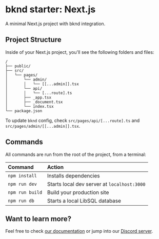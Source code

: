 # bknd starter: Next.js
A minimal Next.js project with bknd integration.

## Project Structure

Inside of your Next.js project, you'll see the following folders and files:

```text
/
├── public/
├── src/
│   └── pages/
│       └── admin/
│       │   └── [[...admin]].tsx
│       └── api/
│       │   └── [...route].ts
│       ├── _app.tsx
│       ├── _document.tsx
│       └── index.tsx
└── package.json
```

To update `bknd` config, check `src/pages/api/[...route].ts` and `src/pages/admin/[[...admin]].tsx`.

## Commands

All commands are run from the root of the project, from a terminal:

| Command                   | Action                                           |
|:--------------------------|:-------------------------------------------------|
| `npm install`             | Installs dependencies                            |
| `npm run dev`             | Starts local dev server at `localhost:3000`      |
| `npm run build`           | Build your production site                       |
| `npm run db`              | Starts a local LibSQL database                   |

## Want to learn more?

Feel free to check [our documentation](https://docs.bknd.io/integration/nextjs) or jump into our [Discord server](https://discord.gg/952SFk8Tb8).
